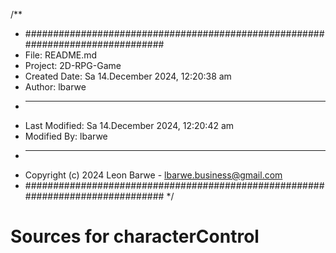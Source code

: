 /**
 * ###############################################################################
 *  File: README.md
 *  Project: 2D-RPG-Game
 *  Created Date: Sa 14.December 2024, 12:20:38 am
 *  Author: lbarwe
 *  -----
 *  Last Modified: Sa 14.December 2024, 12:20:42 am
 *  Modified By: lbarwe
 *  -----
 *  Copyright (c) 2024 Leon Barwe - lbarwe.business@gmail.com
 * ###############################################################################
 */

# Sources for characterControl